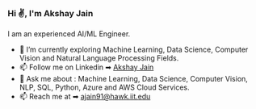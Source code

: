 ### Hi ✌, I'm Akshay Jain


I am an experienced AI/ML Engineer.

- 🔭 I’m currently exploring Machine Learning, Data Science, Computer Vision and Natural Language Processing Fields.
- 📫 Follow me on Linkedin ➡︎ [Akshay Jain](https://www.linkedin.com/in/akshay-jain777)
- 💬 Ask me about : Machine Learning, Data Science, Computer Vision, NLP, SQL, Python, Azure and AWS Cloud Services.
- 📫 Reach me at ➡︎ ajain91@hawk.iit.edu
